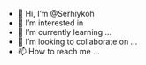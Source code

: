 - 👋 Hi, I’m @Serhiykoh
- 👀 I’m interested in 
- 🌱 I’m currently learning ...
- 💞️ I’m looking to collaborate on ...
- 📫 How to reach me ...

<!---
Serhiykoh/Serhiykoh is a ✨ special ✨ repository because its `README.md` (this file) appears on your GitHub profile.
You can click the Preview link to take a look at your changes.
--->

